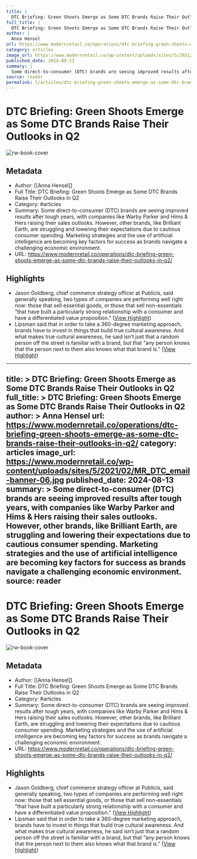 ```yaml
---
title: |
  DTC Briefing: Green Shoots Emerge as Some DTC Brands Raise Their Outlooks in Q2
full_title: |
  DTC Briefing: Green Shoots Emerge as Some DTC Brands Raise Their Outlooks in Q2
author: |
  Anna Hensel
url: https://www.modernretail.co/operations/dtc-briefing-green-shoots-emerge-as-some-dtc-brands-raise-their-outlooks-in-q2/
category: articles
image_url: https://www.modernretail.co/wp-content/uploads/sites/5/2021/02/MR_DTC_email-banner-06.jpg
published_date: 2024-08-13
summary: |
  Some direct-to-consumer (DTC) brands are seeing improved results after tough years, with companies like Warby Parker and Hims & Hers raising their sales outlooks. However, other brands, like Brilliant Earth, are struggling and lowering their expectations due to cautious consumer spending. Marketing strategies and the use of artificial intelligence are becoming key factors for success as brands navigate a challenging economic environment.
source: reader
permalink: l/articles/dtc-briefing-green-shoots-emerge-as-some-dtc-brands-raise-their-outlooks-in-q-2
---
```

# DTC Briefing: Green Shoots Emerge as Some DTC Brands Raise Their Outlooks in Q2

![rw-book-cover](https://www.modernretail.co/wp-content/uploads/sites/5/2021/02/MR_DTC_email-banner-06.jpg)

## Metadata
- Author: [[Anna Hensel]]
- Full Title: DTC Briefing: Green Shoots Emerge as Some DTC Brands Raise Their Outlooks in Q2
- Category: #articles
- Summary: Some direct-to-consumer (DTC) brands are seeing improved results after tough years, with companies like Warby Parker and Hims & Hers raising their sales outlooks. However, other brands, like Brilliant Earth, are struggling and lowering their expectations due to cautious consumer spending. Marketing strategies and the use of artificial intelligence are becoming key factors for success as brands navigate a challenging economic environment.
- URL: https://www.modernretail.co/operations/dtc-briefing-green-shoots-emerge-as-some-dtc-brands-raise-their-outlooks-in-q2/

## Highlights
- Jason Goldberg, chief commerce strategy officer at Publicis, said generally speaking, two types of companies are performing well right now: those that sell essential goods, or those that sell non-essentials “that have built a particularly strong relationship with a consumer and have a differentiated value proposition.” ([View Highlight](https://read.readwise.io/read/01j5dyafjg12psj50k9khz1zn2))
- Lipsman said that in order to take a 360-degree marketing approach, brands have to invest in things that build true cultural awareness. And what makes true cultural awareness, he said isn’t just that a random person off the street is familiar with a brand, but that “any person knows that the person next to them also knows what that brand is.” ([View Highlight](https://read.readwise.io/read/01j5dyebkty0nednh2m6xsa3tj))


---
title: >
  DTC Briefing: Green Shoots Emerge as Some DTC Brands Raise Their Outlooks in Q2
full_title: >
  DTC Briefing: Green Shoots Emerge as Some DTC Brands Raise Their Outlooks in Q2
author: >
  Anna Hensel
url: https://www.modernretail.co/operations/dtc-briefing-green-shoots-emerge-as-some-dtc-brands-raise-their-outlooks-in-q2/
category: articles
image_url: https://www.modernretail.co/wp-content/uploads/sites/5/2021/02/MR_DTC_email-banner-06.jpg
published_date: 2024-08-13
summary: >
  Some direct-to-consumer (DTC) brands are seeing improved results after tough years, with companies like Warby Parker and Hims & Hers raising their sales outlooks. However, other brands, like Brilliant Earth, are struggling and lowering their expectations due to cautious consumer spending. Marketing strategies and the use of artificial intelligence are becoming key factors for success as brands navigate a challenging economic environment.
source: reader
---
# DTC Briefing: Green Shoots Emerge as Some DTC Brands Raise Their Outlooks in Q2

![rw-book-cover](https://www.modernretail.co/wp-content/uploads/sites/5/2021/02/MR_DTC_email-banner-06.jpg)

## Metadata
- Author: [[Anna Hensel]]
- Full Title: DTC Briefing: Green Shoots Emerge as Some DTC Brands Raise Their Outlooks in Q2
- Category: #articles
- Summary: Some direct-to-consumer (DTC) brands are seeing improved results after tough years, with companies like Warby Parker and Hims & Hers raising their sales outlooks. However, other brands, like Brilliant Earth, are struggling and lowering their expectations due to cautious consumer spending. Marketing strategies and the use of artificial intelligence are becoming key factors for success as brands navigate a challenging economic environment.
- URL: https://www.modernretail.co/operations/dtc-briefing-green-shoots-emerge-as-some-dtc-brands-raise-their-outlooks-in-q2/

## Highlights
- Jason Goldberg, chief commerce strategy officer at Publicis, said generally speaking, two types of companies are performing well right now: those that sell essential goods, or those that sell non-essentials “that have built a particularly strong relationship with a consumer and have a differentiated value proposition.” ([View Highlight](https://read.readwise.io/read/01j5dyafjg12psj50k9khz1zn2))
- Lipsman said that in order to take a 360-degree marketing approach, brands have to invest in things that build true cultural awareness. And what makes true cultural awareness, he said isn’t just that a random person off the street is familiar with a brand, but that “any person knows that the person next to them also knows what that brand is.” ([View Highlight](https://read.readwise.io/read/01j5dyebkty0nednh2m6xsa3tj))


